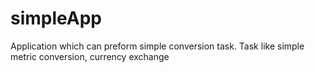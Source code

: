 # simpleApp
 Application which can preform simple conversion task. Task like simple metric conversion, currency exchange
